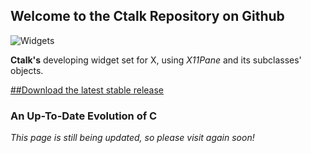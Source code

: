 ## Welcome to the Ctalk Repository on Github

![Widgets](https://sourceforge.net/p/ctalk/screenshot/filedialog_screenshot_800x600.jpg)

**Ctalk's** developing widget set for X, using *X11Pane* and its subclasses' objects.

[##Download the latest stable release](https://github.com/ctalk/ctalk/archive/release.zip)

### An Up-To-Date Evolution of C

*This page is still being updated, so please visit again soon!*

